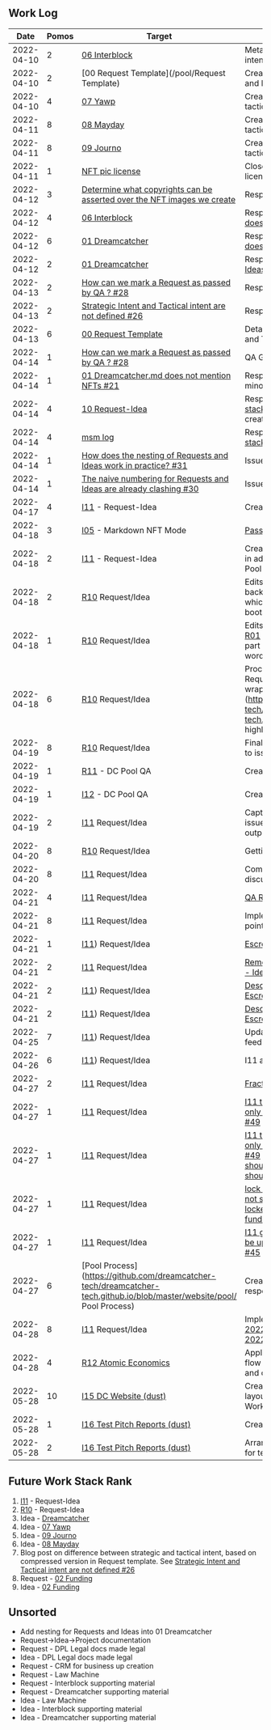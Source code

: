 ## Work Log

| Date       | Pomos | Target                                                                                                                                                | Description                                                                                                                                                                                                                                                                                                                                  |
| ---------- | ----- | ----------------------------------------------------------------------------------------------------------------------------------------------------- | -------------------------------------------------------------------------------------------------------------------------------------------------------------------------------------------------------------------------------------------------------------------------------------------------------------------------------------------- |
| 2022-04-10 | 2     | [06 Interblock](../../Requests/R06.md)                                                                                                                | Meta: Creation of the strategic intent                                                                                                                                                                                                                                                                                                       |
| 2022-04-10 | 2     | [00 Request Template](/pool/Request Template)                                                                                                         | Creation and alteration of Request and Idea templates                                                                                                                                                                                                                                                                                        |
| 2022-04-10 | 4     | [07 Yawp](../../Requests/R07.md)                                                                                                                      | Creation of the strategic and tactical intent                                                                                                                                                                                                                                                                                                |
| 2022-04-11 | 8     | [08 Mayday](../../Requests/R08.md)                                                                                                                    | Creation of the strategic and tactical intent                                                                                                                                                                                                                                                                                                |
| 2022-04-11 | 8     | [09 Journo](../../Requests/R09.md)                                                                                                                    | Creation of the strategic and tactical intent                                                                                                                                                                                                                                                                                                |
| 2022-04-11 | 1     | [NFT pic license](https://github.com/dreamcatcher-tech/dreamcatcher-tech.github.io/issues/18)                                                         | Close read through of hotpot.ai license and response to issue                                                                                                                                                                                                                                                                                |
| 2022-04-12 | 3     | [Determine what copyrights can be asserted over the NFT images we create](https://github.com/dreamcatcher-tech/dreamcatcher-tech.github.io/issues/18) | Response                                                                                                                                                                                                                                                                                                                                     |
| 2022-04-12 | 4     | [06 Interblock](../../Requests/R06.md)                                                                                                                | Response to [06 Interblock.md does not mention privacy](https://github.com/dreamcatcher-tech/dreamcatcher-tech.github.io/issues/22)                                                                                                                                                                                                          |
| 2022-04-12 | 6     | [01 Dreamcatcher](../../Requests/R01.md)                                                                                                              | Response to [01 Dreamcatcher.md does not mention NFTs](https://github.com/dreamcatcher-tech/dreamcatcher-tech.github.io/issues/21)                                                                                                                                                                                                           |
| 2022-04-12 | 2     | [01 Dreamcatcher](../../Requests/R01.md)                                                                                                              | Response to [QA for Requests and Ideas, independent of QA of output](https://github.com/dreamcatcher-tech/dreamcatcher-tech.github.io/issues/20)                                                                                                                                                                                             |
| 2022-04-13 | 2     | [How can we mark a Request as passed by QA ? #28](https://github.com/dreamcatcher-tech/dreamcatcher-tech.github.io/issues/28)                         | Response                                                                                                                                                                                                                                                                                                                                     |
| 2022-04-13 | 2     | [Strategic Intent and Tactical intent are not defined #26](https://github.com/dreamcatcher-tech/dreamcatcher-tech.github.io/issues/26)                | Response                                                                                                                                                                                                                                                                                                                                     |
| 2022-04-13 | 6     | [00 Request Template](https://github.com/dreamcatcher-tech/dreamcatcher-tech.github.io/blob/master/website/nfas/Requests/R00.md)                      | Detailed the guidance on Strategic and Tactical intent                                                                                                                                                                                                                                                                                       |
| 2022-04-14 | 1     | [How can we mark a Request as passed by QA ? #28](https://github.com/dreamcatcher-tech/dreamcatcher-tech.github.io/issues/28)                         | QA Gates and Dreams                                                                                                                                                                                                                                                                                                                          |
| 2022-04-14 | 1     | [01 Dreamcatcher.md does not mention NFTs #21](https://github.com/dreamcatcher-tech/dreamcatcher-tech.github.io/issues/21)                            | Response to this issue, and other minor issue responses                                                                                                                                                                                                                                                                                      |
| 2022-04-14 | 4     | [10 Request-Idea](https://github.com/dreamcatcher-tech/dreamcatcher-tech.github.io/blob/master/website/nfas/Requests/R10.md)                          | Response to issue [Future work stack rank has no cohesion #24](https://github.com/dreamcatcher-tech/dreamcatcher-tech.github.io/issues/24) - created Request for Request/Idea                                                                                                                                                                |
| 2022-04-14 | 4     | [msm log](https://github.com/dreamcatcher-tech/dreamcatcher-tech.github.io/edit/master/website/nfas/AppData/Logs/msm.md)                              | Response to issue [Future work stack is ambiguous #23](https://github.com/dreamcatcher-tech/dreamcatcher-tech.github.io/issues/23)                                                                                                                                                                                                           |
| 2022-04-14 | 1     | [How does the nesting of Requests and Ideas work in practice? #31](https://github.com/dreamcatcher-tech/dreamcatcher-tech.github.io/issues/31)        | Issue raised                                                                                                                                                                                                                                                                                                                                 |
| 2022-04-14 | 1     | [The naive numbering for Requests and Ideas are already clashing #30](https://github.com/dreamcatcher-tech/dreamcatcher-tech.github.io/issues/30)     | Issue raised                                                                                                                                                                                                                                                                                                                                 |
| 2022-04-17 | 4     | [I11](https://github.com/dreamcatcher-tech/dreamcatcher-tech.github.io/blob/master/website/nfas/Ideas/I11.md) - Request-Idea                          | Creation                                                                                                                                                                                                                                                                                                                                     |
| 2022-04-18 | 3     | [I05](https://github.com/dreamcatcher-tech/dreamcatcher-tech.github.io/blob/master/website/nfas/Ideas/I05.md) - Markdown NFT Mode                     | [Passing Pool QA and forking](https://github.com/dreamcatcher-tech/dreamcatcher-tech.github.io/issues/34)                                                                                                                                                                                                                                    |
| 2022-04-18 | 2     | [I11](https://github.com/dreamcatcher-tech/dreamcatcher-tech.github.io/blob/master/website/nfas/Ideas/I11.md) - Request-Idea                          | Creation of the first output object in advance of acceptance by DC Pool QA                                                                                                                                                                                                                                                                   |
| 2022-04-18 | 2     | [R10](https://github.com/dreamcatcher-tech/dreamcatcher-tech.github.io/edit/master/website/nfas/Requests/R10.md) Request/Idea                         | Edits to link Request/Idea cycle back to [R01](https://github.com/dreamcatcher-tech/dreamcatcher-tech.github.io/blob/master/website/nfas/Requests/R01.md) - Dreamcatcher of which it's a part and to get bootstrapping wording right.                                                                                                        |
| 2022-04-18 | 1     | [R10](https://github.com/dreamcatcher-tech/dreamcatcher-tech.github.io/edit/master/website/nfas/Requests/R10.md) Request/Idea                         | Edits to link [R10](https://github.com/dreamcatcher-tech/dreamcatcher-tech.github.io/edit/master/website/nfas/Requests/R10.md) to cycle back to [R01](https://github.com/dreamcatcher-tech/dreamcatcher-tech.github.io/blob/master/website/nfas/Requests/R01.md) - Dreamcatcher of which it's a part and to get bootstrapping wording right. |
| 2022-04-18 | 6     | [R10](https://github.com/dreamcatcher-tech/dreamcatcher-tech.github.io/edit/master/website/nfas/Requests/R10.md) Request/Idea                         | Process for many-to-many Requests-Ideas, and addition of wrapper (Proposal?) See (https://github.com/dreamcatcher-tech/dreamcatcher-tech.github.io/issues/31), highlighting [the diagram here](https://drive.google.com/drive/u/1/folders/1TLz_Hjzyy2P0mUc-Po5ShJsEsC3Bqbdw).                                                                |
| 2022-04-19 | 8     | [R10](https://github.com/dreamcatcher-tech/dreamcatcher-tech.github.io/edit/master/website/nfas/Requests/R10.md) Request/Idea                         | Finalising process and responding to issues                                                                                                                                                                                                                                                                                                  |
| 2022-04-19 | 1     | [R11](https://github.com/dreamcatcher-tech/dreamcatcher-tech.github.io/blob/master/website/nfas/Requests/R11.md) - DC Pool QA                         | Creation                                                                                                                                                                                                                                                                                                                                     |
| 2022-04-19 | 1     | [I12](https://github.com/dreamcatcher-tech/dreamcatcher-tech.github.io/blob/master/website/nfas/Ideas/I12.md) - DC Pool QA                            | Creation                                                                                                                                                                                                                                                                                                                                     |
| 2022-04-19 | 2     | [I11](https://github.com/dreamcatcher-tech/dreamcatcher-tech.github.io/edit/master/website/nfas/Requests/R10.md) Request/Idea                         | Capturing/editting down text from issues for guidance doc/blog output                                                                                                                                                                                                                                                                        |
| 2022-04-20 | 8     | [R10](https://github.com/dreamcatcher-tech/dreamcatcher-tech.github.io/edit/master/website/nfas/Requests/R10.md) Request/Idea                         | Getting it over the line                                                                                                                                                                                                                                                                                                                     |
| 2022-04-20 | 8     | [I11](https://github.com/dreamcatcher-tech/dreamcatcher-tech.github.io/blob/master/website/nfas/Ideas/I11.md) Request/Idea                            | Complete rewrite reflecting R10 discussion this morning                                                                                                                                                                                                                                                                                      |
| 2022-04-21 | 4     | [I11](https://github.com/dreamcatcher-tech/dreamcatcher-tech.github.io/blob/master/website/nfas/Ideas/I11.md) Request/Idea                            | [QA Review of rewrite](https://youtu.be/oUGyXxIoscM)                                                                                                                                                                                                                                                                                         |
| 2022-04-21 | 8     | [I11](https://github.com/dreamcatcher-tech/dreamcatcher-tech.github.io/blob/master/website/nfas/Ideas/I11.md) Request/Idea                            | Implementation of QA Review points for resubmission                                                                                                                                                                                                                                                                                          |
| 2022-04-21 | 1     | [I11](https://github.com/dreamcatcher-tech/dreamcatcher-tech.github.io/blob/master/website/nfas/Ideas/I11.md)) Request/Idea                           | [Escrowing Process #38](https://github.com/dreamcatcher-tech/dreamcatcher-tech.github.io/issues/38)                                                                                                                                                                                                                                          |
| 2022-04-21 | 2     | [I11](https://github.com/dreamcatcher-tech/dreamcatcher-tech.github.io/blob/master/website/nfas/Ideas/I11.md) Request/Idea                            | [Removing and Changing Requests - Ideas #39](https://github.com/dreamcatcher-tech/dreamcatcher-tech.github.io/issues/39)                                                                                                                                                                                                                     |
| 2022-04-21 | 2     | [I11](https://github.com/dreamcatcher-tech/dreamcatcher-tech.github.io/blob/master/website/nfas/Ideas/I11.md)) Request/Idea                           | [Describing the concept of Pool and Escrow #40](https://github.com/dreamcatcher-tech/dreamcatcher-tech.github.io/blob/master/website/nfas/Ideas/I11.md)                                                                                                                                                                                      |
| 2022-04-21 | 2     | [I11](https://github.com/dreamcatcher-tech/dreamcatcher-tech.github.io/blob/master/website/nfas/Ideas/I11.md)) Request/Idea                           | [Describing the concept of Pool and Escrow #40](https://github.com/dreamcatcher-tech/dreamcatcher-tech.github.io/blob/master/website/nfas/Ideas/I11.md)                                                                                                                                                                                      |
| 2022-04-25 | 7     | [I11](https://github.com/dreamcatcher-tech/dreamcatcher-tech.github.io/blob/master/website/nfas/Ideas/I11.md)) Request/Idea                           | Update to I11 following QA feedback                                                                                                                                                                                                                                                                                                          |
| 2022-04-26 | 6     | [I11](https://github.com/dreamcatcher-tech/dreamcatcher-tech.github.io/blob/master/website/nfas/Ideas/I11.md)) Request/Idea                           | I11 available for resubmission                                                                                                                                                                                                                                                                                                               |
| 2022-04-27 | 2     | [I11](https://github.com/dreamcatcher-tech/dreamcatcher-tech.github.io/blob/master/website/nfas/Ideas/I11.md) Request/Idea                            | [Fractional work/funding #43](https://github.com/dreamcatcher-tech/dreamcatcher-tech.github.io/issues/43)                                                                                                                                                                                                                                    |
| 2022-04-27 | 1     | [I11](https://github.com/dreamcatcher-tech/dreamcatcher-tech.github.io/blob/master/website/nfas/Ideas/I11.md) Request/Idea                            | [I11 too many actors - there should only be funders, workers, and QA #49](https://github.com/dreamcatcher-tech/dreamcatcher-tech.github.io/issues/49)                                                                                                                                                                                        |
| 2022-04-27 | 1     | [I11](https://github.com/dreamcatcher-tech/dreamcatcher-tech.github.io/blob/master/website/nfas/Ideas/I11.md) Request/Idea                            | [I11 too many actors - there should only be funders, workers, and QA #49](https://github.com/dreamcatcher-tech/dreamcatcher-tech.github.io/issues/49) and [I11 ideas in dust mode should not be listed in market, nor should they be in drafts #48](https://github.com/dreamcatcher-tech/dreamcatcher-tech.github.io/issues/48)              |
| 2022-04-27 | 1     | [I11](https://github.com/dreamcatcher-tech/dreamcatcher-tech.github.io/blob/master/website/nfas/Ideas/I11.md) Request/Idea                            | [lock to open reverse transition is not shown #47](https://github.com/dreamcatcher-tech/dreamcatcher-tech.github.io/issues/47) and [I11 open to locked transition is not funding/work #46](https://github.com/dreamcatcher-tech/dreamcatcher-tech.github.io/issues/46)                                                                       |
| 2022-04-27 | 1     | [I11](https://github.com/dreamcatcher-tech/dreamcatcher-tech.github.io/blob/master/website/nfas/Ideas/I11.md) Request/Idea                            | [I11 generating images should not be up to anyone but the submitter #45](https://github.com/dreamcatcher-tech/dreamcatcher-tech.github.io/issues/45)                                                                                                                                                                                         |
| 2022-04-27 | 6     | [Pool Process](https://github.com/dreamcatcher-tech/dreamcatcher-tech.github.io/blob/master/website/pool/ Pool Process)                               | Creation, and associated issue responses (not listed)                                                                                                                                                                                                                                                                                        |
| 2022-04-28 | 8     | [I11](https://github.com/dreamcatcher-tech/dreamcatcher-tech.github.io/blob/master/website/nfas/Ideas/I11.md) Request/Idea                            | Implementation of QA feedback at [2022-04-28 Request-Idea](https://youtu.be/IYlJzRUhC-g) and [2022-04-28 Request-Idea 2](https://youtu.be/rRnyen6BlAg)                                                                                                                                                                                       |
| 2022-04-28 | 4     | [R12 Atomic Economics](https://github.com/dreamcatcher-tech/dreamcatcher-tech.github.io/blob/master/website/nfas/Requests/R12.md)                     | Application of incentives in the git flow diagram by seeing how CERN and others do it
| 2022-05-28 | 10     | [I15 DC Website (dust) ](https://dreamcatcher-tech.github.io/nfas/nfas/Ideas/I15) | Creation - initial proposal as to layout of website for Investors, Workers and Market Demand |
| 2022-05-28 | 1     | [I16 Test Pitch Reports (dust) ](https://dreamcatcher-tech.github.io/nfas/nfas/Ideas/I16) | Creation |
| 2022-05-28 | 2     | [I16 Test Pitch Reports (dust) ](https://dreamcatcher-tech.github.io/nfas/nfas/Ideas/I16) | Arrangements with [Jullian Bennet](https://www.linkedin.com/in/julian-bennet/) for test pitch meeting |



## Future Work Stack Rank

1. [I11](https://github.com/dreamcatcher-tech/dreamcatcher-tech.github.io/blob/master/website/nfas/Ideas/I11.md) - Request-Idea
2. [R10](https://github.com/dreamcatcher-tech/dreamcatcher-tech.github.io/blob/master/website/nfas/Requests/R10.md) - Request-Idea
3. Idea - [Dreamcatcher](https://github.com/dreamcatcher-tech/dreamcatcher-tech.github.io/blob/master/website/nfas/Ideas/I01.md)
4. Idea - [07 Yawp](https://github.com/dreamcatcher-tech/dreamcatcher-tech.github.io/blob/master/website/nfas/Ideas/I07.md)
5. Idea - [09 Journo](https://github.com/dreamcatcher-tech/dreamcatcher-tech.github.io/blob/master/website/nfas/Requests/R09.md)
6. Idea - [08 Mayday](https://github.com/dreamcatcher-tech/dreamcatcher-tech.github.io/blob/master/website/nfas/Ideas/I08.md)
7. Blog post on difference between strategic and tactical intent, based on compressed version in Request template. See [Strategic Intent and Tactical intent are not defined #26](https://github.com/dreamcatcher-tech/dreamcatcher-tech.github.io/issues/26)
8. Request - [02 Funding](https://github.com/dreamcatcher-tech/dreamcatcher-tech.github.io/blob/master/website/nfas/Requests/R02.md)
9. Idea - [02 Funding](https://github.com/dreamcatcher-tech/dreamcatcher-tech.github.io/blob/master/website/nfas/Ideas/I02.md)

## Unsorted

- Add nesting for Requests and Ideas into 01 Dreamcatcher
- Request->Idea->Project documentation
- Request - DPL Legal docs made legal
- Idea - DPL Legal docs made legal
- Request - CRM for business up creation
- Request - Law Machine
- Request - Interblock supporting material
- Request - Dreamcatcher supporting material
- Idea - Law Machine
- Idea - Interblock supporting material
- Idea - Dreamcatcher supporting material
